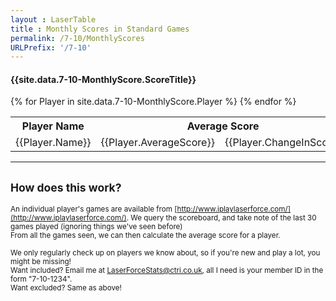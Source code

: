 ```yaml
---
layout : LaserTable
title : Monthly Scores in Standard Games
permalink: /7-10/MonthlyScores
URLPrefix: '/7-10'
---
```


#### {{site.data.7-10-MonthlyScore.ScoreTitle}}

<table class="ScoreTable" >
<tr><th>Player Name</th><th colspan = "2">Average Score </th><th> Missions Played</th> </tr>
{% for Player in site.data.7-10-MonthlyScore.Player %}
<tr><td>{{Player.Name}}</td><td class = "number"> {{Player.AverageScore}} </td><td class = "SmallBrightNumber">  {{Player.ChangeInScore}} </td><td class = "number"> {{Player.MissionsPlayed}} </td></tr>
{% endfor %}
</table>

-----

## <small>How does this work?</small>

<small>An individual player's games are available from [http://www.iplaylaserforce.com/](http://www.iplaylaserforce.com/). We query the scoreboard, and take note of the last 30 games played (ignoring things we've seen before)<br/> From all the games seen, we can then calculate the average score for a player.</small>

<small>We only regularly check up on players we know about, so if you're new and play a lot, you might be missing!  <br/>
Want included? Email me at [LaserForceStats@ctri.co.uk](mailto:LaserForceStats@ctri.co.uk), all I need is your member ID in the form "7-10-1234". <br/>
Want excluded? Same as above!</small>